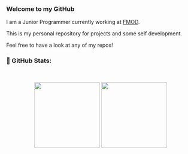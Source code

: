 ### Welcome to my GitHub

I am a Junior Programmer currently working at [FMOD](https://github.com/fmod). 

This is my personal repository for projects and some self development. 

Feel free to have a look at any of my repos! 

### 📔 GitHub Stats:
<br>
<p align="center">
    <img align="center"  height="175px" src="https://github-readme-stats.vercel.app/api?username=ConnorY97&show_icons=true&hide_border=true&title_color=94b4a4&amp&icon_color=FFFFFF&amp&text_color=FFFFFF&amp&bg_color=000000&count_private=true&include_all_commits=true"/>
    <img align="center" height="175px"  src="https://github-readme-stats.vercel.app/api/top-langs/?username=ConnorY97&text_color=FFFFFF&bg_color=000000&title_color=94b4a4&langs_count=6&layout=compact&hide_border=true" />
</p>
